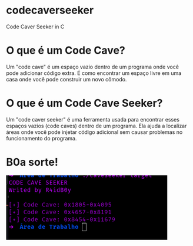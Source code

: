 # codecaverseeker
Code Caver Seeker in C

# O que é um Code Cave?

Um "code cave" é um espaço vazio dentro de um programa onde você pode adicionar código extra. É como encontrar um espaço livre em uma casa onde você pode construir um novo cômodo.

# O que é um Code Cave Seeker?

Um "code caver seeker" é uma ferramenta usada para encontrar esses espaços vazios (code caves) dentro de um programa. Ela ajuda a localizar áreas onde você pode injetar código adicional sem causar problemas no funcionamento do programa.

# B0a sorte!

![R4idB0y](sdsds.png)

